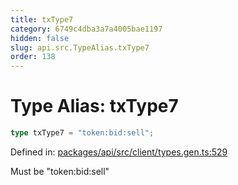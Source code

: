 ```yaml
---
title: txType7
category: 6749c4dba3a7a4005bae1197
hidden: false
slug: api.src.TypeAlias.txType7
order: 138
---
```


# Type Alias: txType7

```ts
type txType7 = "token:bid:sell";
```

Defined in: [packages/api/src/client/types.gen.ts:529](https://github.com/zkcloudworker/minatokens-lib/blob/main/packages/api/src/client/types.gen.ts#L529)

Must be "token:bid:sell"

